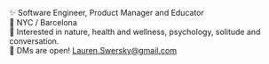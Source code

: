 ✨ Software Engineer, Product Manager and Educator </br>
📍 NYC / Barcelona </br>
💛 Interested in nature, health and wellness, psychology, solitude and conversation. </br>
🙏 DMs are open! Lauren.Swersky@gmail.com </br>

